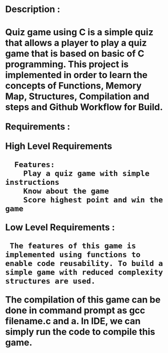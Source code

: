 
<h1> Description : <h1>
   
Quiz game using C is a simple quiz that allows a player to play a quiz game that is based on basic of C programming. This project is implemented in order to learn the concepts of Functions, Memory Map, Structures, Compilation and steps
and Github Workflow for Build.

Requirements :

High Level Requirements
      
      Features:
        Play a quiz game with simple instructions
        Know about the game
        Score highest point and win the game

Low Level Requirements :
     
     The features of this game is implemented using functions to enable code reusability. To build a simple game with reduced complexity structures are used.

The compilation of this game can be done in command prompt as gcc filename.c and a. In IDE, we can simply run the code to compile this game.